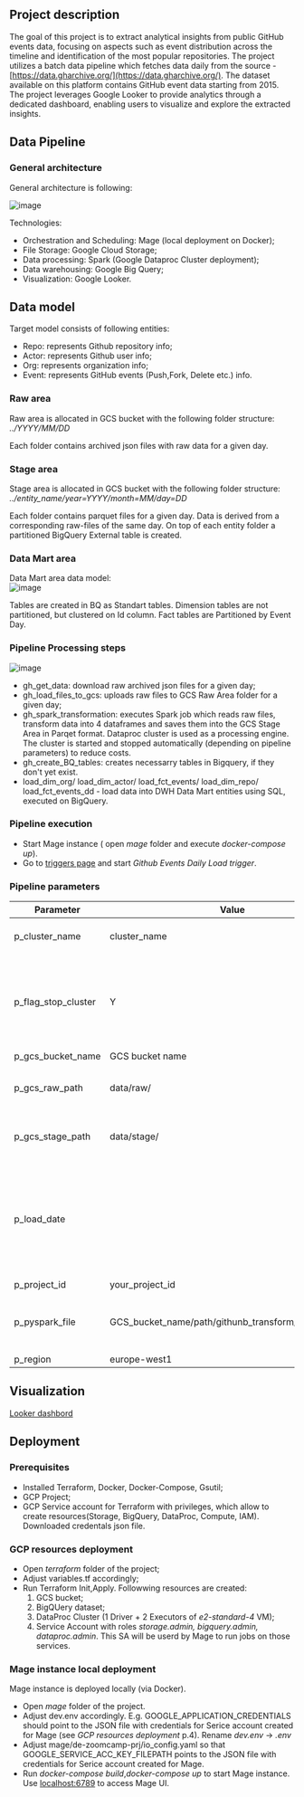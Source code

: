 ## Project description

The goal of this project is to extract analytical insights from public GitHub events data, focusing on aspects such as event distribution across the timeline and identification of the most popular repositories. The project utilizes a batch data pipeline which fetches data daily from the source - [https://data.gharchive.org/](https://data.gharchive.org/). The dataset available on this platform contains GitHub event data starting from 2015. The project leverages Google Looker to provide analytics through a dedicated dashboard, enabling users to visualize and explore the extracted insights.

## Data Pipeline

### General architecture

General architecture is following:

![image](images/Architecture.png)

Technologies:

 - Orchestration and Scheduling: Mage (local deployment on Docker);
 - File Storage: Google Cloud Storage;
 - Data processing: Spark (Google Dataproc Cluster deployment);
 - Data warehousing: Google Big Query;
 - Visualization: Google Looker.

## Data model

Target model consists of following entities:
 - Repo: represents Github repository info;
 - Actor: represents Github user info;
 - Org: represents organization info;
 - Event: represents GitHub events (Push,Fork, Delete etc.) info.

### Raw area

Raw area is allocated in GCS bucket with the following folder structure:  
    _../YYYY/MM/DD_

Each folder contains archived json files with raw data for a given day.

### Stage area

Stage area is allocated in GCS bucket with the following folder structure:  
    _../entity_name/year=YYYY/month=MM/day=DD_

Each folder contains parquet files for a given day. Data is derived from a corresponding raw-files of the same day.
On top of each entity folder a partitioned BigQuery External table is created.

### Data Mart area

Data Mart area data model:  
![image](images/DM_ERD.png)

Tables are created in BQ as Standart tables. 
Dimension tables are not partitioned, but clustered on Id column.
Fact tables are Partitioned by Event Day.

### Pipeline Processing steps

![image](images/Pipeline.png)

 - gh_get_data: download raw archived json files for a given day;
 - gh_load_files_to_gcs: uploads raw files to GCS Raw Area folder for a given day;
 - gh_spark_transformation: executes Spark job which reads raw files, transform data into 4 dataframes and saves them into the GCS Stage Area in Parqet format. Dataproc cluster is used as a processing engine. The cluster is started and stopped automatically (depending on pipeline parameters) to reduce costs.
 - gh_create_BQ_tables: creates necessarry tables in Bigquery, if they don't yet exist.
 - load_dim_org/ load_dim_actor/ load_fct_events/ load_dim_repo/ load_fct_events_dd - load data into DWH Data Mart entities using SQL, executed on BigQuery.

### Pipeline execution

 - Start Mage instance ( open _mage_ folder and execute _docker-compose up_).
 - Go to [triggers page](http://localhost:6789/pipelines/github_daily_load/triggers/) and start _Github Events Daily Load trigger_.

### Pipeline parameters


| Parameter                 | Value                                       | Description                                                          |
| --------------------------| ------------------------------------------- | -------------------------------------------------------------------- |
| p_cluster_name            | cluster_name                               |  Dataproc cluster name                                                                    |
| p_flag_stop_cluster       | Y                                           | Stop Dataproc cluster after job is done. If N - cluster will not be stopped |
| p_gcs_bucket_name         | GCS bucket name                             |                                                                      |
| p_gcs_raw_path            | data/raw/                                   | Folder in GCS bucket for RAW files                                                 |
| p_gcs_stage_path          | data/stage/                                 | Folder in GCS bucket for STAGE files                                               |
| p_load_date               |                                             | Execution date. Overrides default trigger value. If not set, the data will be loaded for yesterday |
| p_project_id              | your_project_id                        |                                                                      |
| p_pyspark_file            | GCS_bucket_name/path/githunb_transform_raw_stage.py | Path to the PySpark file for DataProc job                           |
| p_region                  | europe-west1                                |                                                                      |

## Visualization

[Looker dashbord](https://lookerstudio.google.com/reporting/64579ac3-71c6-45ff-8525-62e1508ec681)

## Deployment

### Prerequisites
 - Installed Terraform, Docker, Docker-Compose, Gsutil;
 - GCP Project;
 - GCP Service account for Terraform with privileges, which allow to create resources(Storage, BigQuery, DataProc, Compute, IAM). Downloaded credentals json file.
  
### GCP resources deployment
 - Open _terraform_ folder of the project;
 - Adjust variables.tf accordingly;
 - Run Terraform Init,Apply. Followwing resources are created:
    1. GCS bucket;
    2. BigQUery dataset;
    3. DataProc Cluster (1 Driver + 2 Executors of _e2-standard-4_ VM);
    4. Service Account with roles _storage.admin, bigquery.admin, dataproc.admin_. This SA will be userd by Mage to run jobs on those services.

### Mage instance local deployment
 Mage instance is deployed locally (via Docker).
 - Open _mage_ folder of the project. 
 - Adjust dev.env accordingly. E.g. GOOGLE_APPLICATION_CREDENTIALS should point to the JSON file with credentials for Serice account created for Mage (see _GCP resources deployment_ p.4). Rename _dev.env_ -> _.env_
 - Adjust mage/de-zoomcamp-prj/io_config.yaml so that GOOGLE_SERVICE_ACC_KEY_FILEPATH points to the  JSON file with credentials for Serice account created for Mage.
 - Run _docker-compose build_,_docker-compose up_  to start Mage instance. Use [localhost:6789](http://localhost:6789) to access Mage UI.
